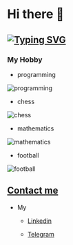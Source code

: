 # Hi there 👋

## [![Typing SVG](https://readme-typing-svg.demolab.com/?theme=merko&size=36&lines=I+am+Artur)](https://git.io/typing-svg)

### My Hobby

   * programming
     
   ![programming](https://images.unsplash.com/photo-1542831371-29b0f74f9713?ixlib=rb-1.2.1&ixid=eyJhcHBfaWQiOjEyMDd9&auto=format&fit=crop&w=300&q=80)

   * chess

   ![chess](https://www.plymouthpubliclibrary.org/wp-content/uploads/2016/08/Chess-300x200.jpg)

   * mathematics

   ![mathematics](https://images.newscientist.com/wp-content/uploads/2014/12/11164217/maths-gettyimages-5716961731.jpg?width=300)

   * football

   ![football](https://i.pinimg.com/originals/03/7b/4f/037b4f25fc891e94f671bf81a38131e8.jpg)


## [Contact me](https://www.facebook.com/artur.petoyan)

* My

    * [Linkedin](https://www.linkedin.com/in/arturpetoyan/)

    * [Telegram](https://t.me/ArturPetoyan)
